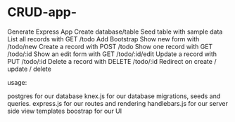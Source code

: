 # CRUD-app-

 Generate Express App
 Create database/table
 Seed table with sample data
 List all records with GET /todo
 Add Bootstrap
 Show new form with /todo/new
 Create a record with POST /todo
 Show one record with GET /todo/:id
 Show an edit form with GET /todo/:id/edit
 Update a record with PUT /todo/:id
 Delete a record with DELETE /todo/:id
 Redirect on create / update / delete
 
 
 
 usage: 
 
postgres for our database
knex.js for our database migrations, seeds and queries.
express.js for our routes and rendering
handlebars.js for our server side view templates
boostrap for our UI
